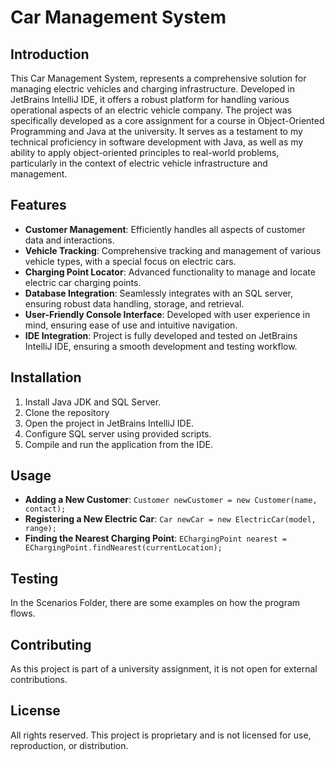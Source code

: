 
# Car Management System

## Introduction
This Car Management System, represents a comprehensive solution for managing electric vehicles and charging infrastructure. Developed in JetBrains IntelliJ IDE, it offers a robust platform for handling various operational aspects of an electric vehicle company. The project was specifically developed as a core assignment for a course in Object-Oriented Programming and Java at the university. It serves as a testament to my technical proficiency in software development with Java, as well as my ability to apply object-oriented principles to real-world problems, particularly in the context of electric vehicle infrastructure and management.

## Features
- **Customer Management**: Efficiently handles all aspects of customer data and interactions.
- **Vehicle Tracking**: Comprehensive tracking and management of various vehicle types, with a special focus on electric cars.
- **Charging Point Locator**: Advanced functionality to manage and locate electric car charging points.
- **Database Integration**: Seamlessly integrates with an SQL server, ensuring robust data handling, storage, and retrieval.
- **User-Friendly Console Interface**: Developed with user experience in mind, ensuring ease of use and intuitive navigation.
- **IDE Integration**: Project is fully developed and tested on JetBrains IntelliJ IDE, ensuring a smooth development and testing workflow.

## Installation
1. Install Java JDK and SQL Server.
2. Clone the repository
3. Open the project in JetBrains IntelliJ IDE.
4. Configure SQL server using provided scripts.
5. Compile and run the application from the IDE.

## Usage
- **Adding a New Customer**: `Customer newCustomer = new Customer(name, contact);`
- **Registering a New Electric Car**: `Car newCar = new ElectricCar(model, range);`
- **Finding the Nearest Charging Point**: `EChargingPoint nearest = EChargingPoint.findNearest(currentLocation);`

## Testing
In the Scenarios Folder, there are some examples on how the program flows.

## Contributing
As this project is part of a university assignment, it is not open for external contributions.

## License
All rights reserved. This project is proprietary and is not licensed for use, reproduction, or distribution.
